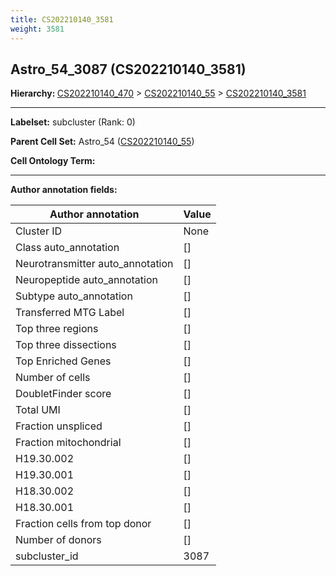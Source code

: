 ```yaml
---
title: CS202210140_3581
weight: 3581
---
```

## Astro_54_3087 (CS202210140_3581)
<b>Hierarchy: </b>
[CS202210140_470](cell_sets/CS202210140_470.md) >
[CS202210140_55](cell_sets/CS202210140_55.md) >
[CS202210140_3581](cell_sets/CS202210140_3581.md)

---


**Labelset:** subcluster (Rank: 0)

**Parent Cell Set:** Astro_54 ([CS202210140_55](cell_sets/CS202210140_55.md))



**Cell Ontology Term:** 

[MARKER GENES.]: #


---

[TRANSFERRED ANNOTATIONS.]: #


[AUTHOR ANNOTATION FIELDS.]: #


**Author annotation fields:**

| Author annotation | Value |
|-------------------|-------|
|Cluster ID|None|
|Class auto_annotation|[]|
|Neurotransmitter auto_annotation|[]|
|Neuropeptide auto_annotation|[]|
|Subtype auto_annotation|[]|
|Transferred MTG Label|[]|
|Top three regions|[]|
|Top three dissections|[]|
|Top Enriched Genes|[]|
|Number of cells|[]|
|DoubletFinder score|[]|
|Total UMI|[]|
|Fraction unspliced|[]|
|Fraction mitochondrial|[]|
|H19.30.002|[]|
|H19.30.001|[]|
|H18.30.002|[]|
|H18.30.001|[]|
|Fraction cells from top donor|[]|
|Number of donors|[]|
|subcluster_id|3087|
